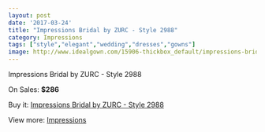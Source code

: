 ```yaml
---
layout: post
date: '2017-03-24'
title: "Impressions Bridal by ZURC - Style 2988"
category: Impressions
tags: ["style","elegant","wedding","dresses","gowns"]
image: http://www.idealgown.com/15906-thickbox_default/impressions-bridal-by-zurc-style-2988.jpg
---
```

Impressions Bridal by ZURC - Style 2988

On Sales: **$286**
<a href="https://www.idealgown.com/en/impressions/6360-impressions-bridal-by-zurc-style-2988.html"><amp-img layout="responsive" width="600" height="600" src="//www.idealgown.com/15906-thickbox_default/impressions-bridal-by-zurc-style-2988.jpg" alt="Impressions Bridal by ZURC - Style 2988 0" /></a>
<a href="https://www.idealgown.com/en/impressions/6360-impressions-bridal-by-zurc-style-2988.html"><amp-img layout="responsive" width="600" height="600" src="//www.idealgown.com/15908-thickbox_default/impressions-bridal-by-zurc-style-2988.jpg" alt="Impressions Bridal by ZURC - Style 2988 1" /></a>
<a href="https://www.idealgown.com/en/impressions/6360-impressions-bridal-by-zurc-style-2988.html"><amp-img layout="responsive" width="600" height="600" src="//www.idealgown.com/15907-thickbox_default/impressions-bridal-by-zurc-style-2988.jpg" alt="Impressions Bridal by ZURC - Style 2988 2" /></a>

Buy it: [Impressions Bridal by ZURC - Style 2988](https://www.idealgown.com/en/impressions/6360-impressions-bridal-by-zurc-style-2988.html "Impressions Bridal by ZURC - Style 2988")

View more: [Impressions](https://www.idealgown.com/en/91-impressions "Impressions")